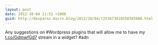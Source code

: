 ```yaml
---
layout: post
date: 2012-10-04 11:52 +1000
guid: http://desparoz.micro.blog/2012/10/04/t253673910250385408.html
---
```

Any suggestions on #Wordpress plugins that will allow me to have my [t.co/GdmwfGd7](http://t.co/GdmwfGd7) stream in a widget? #adn
